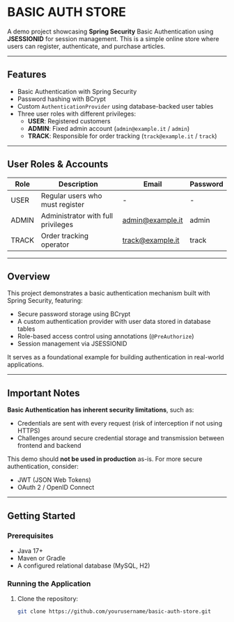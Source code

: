 # BASIC AUTH STORE

A demo project showcasing **Spring Security** Basic Authentication using **JSESSIONID** for session management. This is a simple online store where users can register, authenticate, and purchase articles.

---

## Features

- Basic Authentication with Spring Security  
- Password hashing with BCrypt  
- Custom `AuthenticationProvider` using database-backed user tables  
- Three user roles with different privileges:  
  - **USER**: Registered customers  
  - **ADMIN**: Fixed admin account (`admin@example.it` / `admin`)  
  - **TRACK**: Responsible for order tracking (`track@example.it` / `track`)

---

## User Roles & Accounts

| Role  | Description                         | Email               | Password |
|-------|-----------------------------------|---------------------|----------|
| USER  | Regular users who must register    | -                   | -        |
| ADMIN | Administrator with full privileges | admin@example.it      | admin    |
| TRACK | Order tracking operator            | track@example.it    | track    |

---

## Overview

This project demonstrates a basic authentication mechanism built with Spring Security, featuring:

- Secure password storage using BCrypt  
- A custom authentication provider with user data stored in database tables  
- Role-based access control using annotations (`@PreAuthorize`)  
- Session management via JSESSIONID  

It serves as a foundational example for building authentication in real-world applications.

---

## Important Notes

**Basic Authentication has inherent security limitations**, such as:

- Credentials are sent with every request (risk of interception if not using HTTPS)  
- Challenges around secure credential storage and transmission between frontend and backend  

This demo should **not be used in production** as-is. For more secure authentication, consider:  

- JWT (JSON Web Tokens)  
- OAuth 2 / OpenID Connect  

---

## Getting Started

### Prerequisites

- Java 17+  
- Maven or Gradle  
- A configured relational database (MySQL, H2)

### Running the Application

1. Clone the repository:  
   ```bash
   git clone https://github.com/yourusername/basic-auth-store.git
